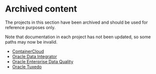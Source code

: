 # Archived content

The projects in this section have been archived and should be used for
reference purposes only.

Note that documentation in each project has not been updated, so some paths
may now be invalid.

- [ContainerCloud](./ContainerCloud)
- [Oracle Data Integrator](./OracleDataIntegrator)
- [Oracle Enterprise Data Quality](./OracleEDQ)
- [Oracle Tuxedo](./OracleTuxedo)
